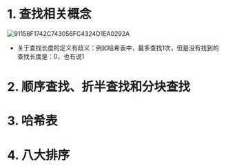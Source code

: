 # 1. 查找相关概念

![91158F1742C743056FC4324D1EA0292A](https://cdn.jsdelivr.net/gh/yohumi23/Pics/202110040919461.png)

* 关于查找长度的定义有歧义：例如哈希表中，最多查找1次，但是没有找到的查找长度是：0，也有说1

# 2. 顺序查找、折半查找和分块查找











# 3. 哈希表

# 4. 八大排序

